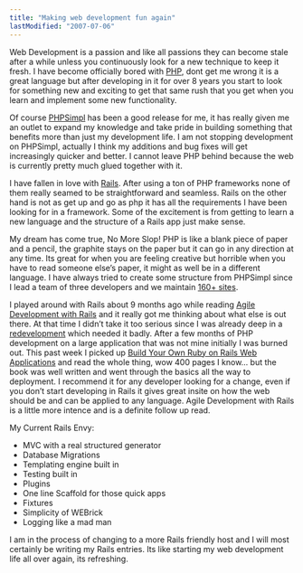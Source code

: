 ```yaml
---
title: "Making web development fun again"
lastModified: "2007-07-06"
---
```


Web Development is a passion and like all passions they can become stale after a while unless you continuously look for a new technique to keep it fresh. I have become officially bored with [PHP](http://php.net/), dont get me wrong it is a great language but after developing in it for over 8 years you start to look for something new and exciting to get that same rush that you get when you learn and implement some new functionality.

Of course [PHPSimpl](http://code.google.com/p/phpsimpl/) has been a good release for me, it has really given me an outlet to expand my knowledge and take pride in building something that benefits more than just my development life. I am not stopping development on PHPSimpl, actually I think my additions and bug fixes will get increasingly quicker and better. I cannot leave PHP behind because the web is currently pretty much glued together with it.

I have fallen in love with [Rails](http://www.rubyonrails.org/). After using a ton of PHP frameworks none of them really seamed to be straightforward and seamless. Rails on the other hand is not as get up and go as php it has all the requirements I have been looking for in a framework. Some of the excitement is from getting to learn a new language and the structure of a Rails app just make sense.

My dream has come true, No More Slop! PHP is like a blank piece of paper and a pencil, the graphite stays on the paper but it can go in any direction at any time. Its great for when you are feeling creative but horrible when you have to read someone else’s paper, it might as well be in a different language. I have always tried to create some structure from PHPSimpl since I lead a team of three developers and we maintain [160+ sites](http://wcs.wayne.edu/portfolio/).

I played around with Rails about 9 months ago while reading [Agile Development with Rails](http://www.pragmaticprogrammer.com/titles/rails/) and it really got me thinking about what else is out there. At that time I didn’t take it too serious since I was already deep in a [redevelopment](http://autocityimports.com/) which needed it badly. After a few months of PHP development on a large application that was not mine initially I was burned out. This past week I picked up [Build Your Own Ruby on Rails Web Applications](http://www.sitepoint.com/books/rails1/) and read the whole thing, wow 400 pages I know… but the book was well written and went through the basics all the way to deployment. I recommend it for any developer looking for a change, even if you don’t start developing in Rails it gives great insite on how the web should be and can be applied to any language. Agile Development with Rails is a little more intence and is a definite follow up read.

My Current Rails Envy:

- MVC with a real structured generator
- Database Migrations
- Templating engine built in
- Testing built in
- Plugins
- One line Scaffold for those quick apps
- Fixtures
- Simplicity of WEBrick
- Logging like a mad man

I am in the process of changing to a more Rails friendly host and I will most certainly be writing my Rails entries. Its like starting my web development life all over again, its refreshing.
